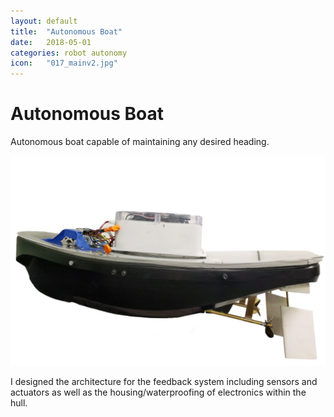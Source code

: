 ```yaml
---
layout: default
title:  "Autonomous Boat"
date:   2018-05-01
categories: robot autonomy
icon:	"017_mainv2.jpg"
---
```


<h1>Autonomous Boat</h1>

<p>​Autonomous boat capable of maintaining any desired heading.</p>

<div class="box alt">
<div class="row uniform">
<div class="12u$"><span class="image fit"><img src="images/017_mainv2.jpg" alt="" /></span></div>
</div>
</div>

<p>​I designed the architecture for the feedback system including sensors and actuators as well as the housing/waterproofing of electronics within the hull.</p>
